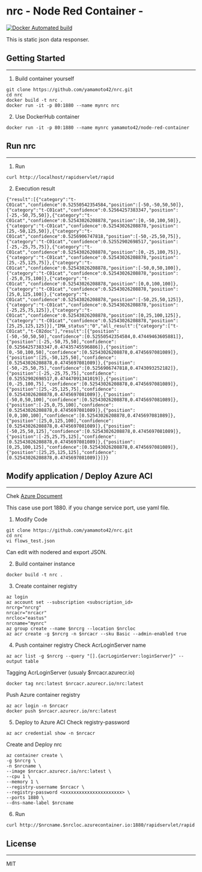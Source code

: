 # nrc - Node Red Container -
[![Docker Automated build](https://img.shields.io/docker/automated/yamamoto42/node-red-container.svg)](https://hub.docker.com/r/yamamoto42/node-red-container/)

This is static json data responser.

## Getting Started
---
1. Build container yourself
```
git clone https://github.com/yamamoto42/nrc.git
cd nrc
docker build -t nrc .
docker run -it -p 80:1880 --name mynrc nrc
```

2. Use DockerHub container
```
docker run -it -p 80:1880 --name mynrc yamamoto42/node-red-container
```

## Run nrc
---
1. Run
```
curl http://localhost/rapidservlet/rapid
```
2. Execution result
```
{"result":[{"category":"t-C01cat","confidence":0.52550542354584,"position":[-50,-50,50,50]},{"category":"t-C01cat","confidence":0.52564257383347,"position":[-25,-50,75,50]},{"category":"t-C01cat","confidence":0.52543026208878,"position":[0,-50,100,50]},{"category":"t-C01cat","confidence":0.52543026208878,"position":[25,-50,125,50]},{"category":"t-C01cat","confidence":0.5256906747818,"position":[-50,-25,50,75]},{"category":"t-C01cat","confidence":0.52552902698517,"position":[-25,-25,75,75]},{"category":"t-C01cat","confidence":0.52543026208878,"position":[0,-25,100,75]},{"category":"t-C01cat","confidence":0.52543026208878,"position":[25,-25,125,75]},{"category":"t-C01cat","confidence":0.52543026208878,"position":[-50,0,50,100]},{"category":"t-C01cat","confidence":0.52543026208878,"position":[-25,0,75,100]},{"category":"t-C01cat","confidence":0.52543026208878,"position":[0,0,100,100]},{"category":"t-C01cat","confidence":0.52543026208878,"position":[25,0,125,100]},{"category":"t-C01cat","confidence":0.52543026208878,"position":[-50,25,50,125]},{"category":"t-C01cat","confidence":0.52543026208878,"position":[-25,25,75,125]},{"category":"t-C01cat","confidence":0.52543026208878,"position":[0,25,100,125]},{"category":"t-C01cat","confidence":0.52543026208878,"position":[25,25,125,125]}],"IMA_status":"0","all_result":{"category":["t-C01cat","t-C02doc"],"result":[{"position":[-50,-50,50,50],"confidence":[0.52550542354584,0.47449463605881]},{"position":[-25,-50,75,50],"confidence":[0.52564257383347,0.47435745596886]},{"position":[0,-50,100,50],"confidence":[0.52543026208878,0.4745697081089]},{"position":[25,-50,125,50],"confidence":[0.52543026208878,0.4745697081089]},{"position":[-50,-25,50,75],"confidence":[0.5256906747818,0.4743093252182]},{"position":[-25,-25,75,75],"confidence":[0.52552902698517,0.47447091341019]},{"position":[0,-25,100,75],"confidence":[0.52543026208878,0.4745697081089]},{"position":[25,-25,125,75],"confidence":[0.52543026208878,0.4745697081089]},{"position":[-50,0,50,100],"confidence":[0.52543026208878,0.4745697081089]},{"position":[-25,0,75,100],"confidence":[0.52543026208878,0.4745697081089]},{"position":[0,0,100,100],"confidence":[0.52543026208878,0.4745697081089]},{"position":[25,0,125,100],"confidence":[0.52543026208878,0.4745697081089]},{"position":[-50,25,50,125],"confidence":[0.52543026208878,0.4745697081089]},{"position":[-25,25,75,125],"confidence":[0.52543026208878,0.4745697081089]},{"position":[0,25,100,125],"confidence":[0.52543026208878,0.4745697081089]},{"position":[25,25,125,125],"confidence":[0.52543026208878,0.4745697081089]}]}}
```

## Modify application / Deploy Azure ACI
---
Chek [Azure Document](https://docs.microsoft.com/en-us/azure/container-instances/container-instances-tutorial-prepare-app)

This case use port 1880. if you change service port, use yaml file.

1. Modify Code
```
git clone https://github.com/yamamoto42/nrc.git
cd nrc
vi flows_test.json
```
Can edit with nodered and export JSON.

2. Build container instance
```
docker build -t nrc .
```

3. Create container registry
```
az login
az account set --subscription <subscription_id>
nrcrg="nrcrg"
nrcacr="nrcacr"
nrcloc="eastus"
nrcname="mynrc"
az group create --name $nrcrg --location $nrcloc
az acr create -g $nrcrg -n $nrcacr --sku Basic --admin-enabled true
```

4. Push container registry
Check AcrLoginServer name
```
az acr list -g $nrcrg --query "[].{acrLoginServer:loginServer}" --output table
```
Tagging AcrLoginServer (usualy $nrcacr.azurecr.io)
```
docker tag nrc:latest $nrcacr.azurecr.io/nrc:latest
```
Push Azure container registry
```
az acr login -n $nrcacr
docker push $nrcacr.azurecr.io/nrc:latest
```

5. Deploy to Azure ACI
Check registry-password
```
az acr credential show -n $nrcacr
```
Create and Deploy nrc
```
az container create \
-g $nrcrg \
-n $nrcname \
--image $nrcacr.azurecr.io/nrc:latest \
--cpu 1 \
--memory 1 \
--registry-username $nrcacr \
--registry-password <xxxxxxxxxxxxxxxxxxxxxx> \
--ports 1880 \
--dns-name-label $nrcname
```
6. Run
```
curl http://$nrcname.$nrcloc.azurecontainer.io:1880/rapidservlet/rapid
```

## License
---
MIT
